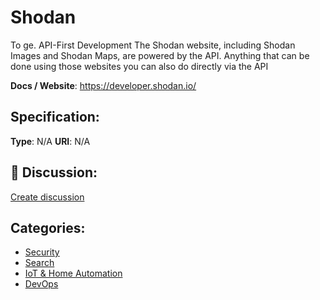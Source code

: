 # Shodan


To ge. API-First Development The Shodan website, including Shodan Images and Shodan Maps, are powered by the API.  Anything that can be done using those websites you can also do directly via the API

**Docs / Website**: https://developer.shodan.io/

## Specification:
**Type**:  N/A 
**URI**:  N/A 

## 💬 Discussion:
[Create discussion](https://github.com/apis-list/apis-list/discussions/new)

## Categories:
- [Security](https://github.com/apis-list/apis-list#security)
- [Search](https://github.com/apis-list/apis-list#search)
- [IoT & Home Automation](https://github.com/apis-list/apis-list#iot-and-home-automation)
- [DevOps](https://github.com/apis-list/apis-list#devops)



